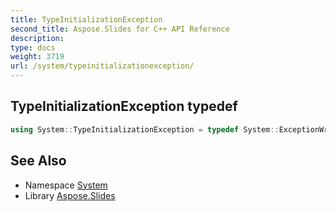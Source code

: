```yaml
---
title: TypeInitializationException
second_title: Aspose.Slides for C++ API Reference
description: 
type: docs
weight: 3719
url: /system/typeinitializationexception/
---
```

## TypeInitializationException typedef




```cpp
using System::TypeInitializationException = typedef System::ExceptionWrapper<Details_TypeInitializationException >
```

## See Also

* Namespace [System](../)
* Library [Aspose.Slides](../../)